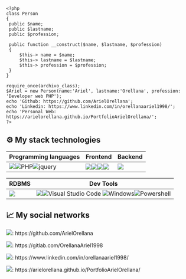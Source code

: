 ```monokai
<?php
class Person
{
 public $name;
 public $lastname;
 public $profession;

 public function __construct($name, $lastname, $profession)
 {
     $this-> name = $name;
     $this-> lastname = $lastname;
     $this-> profession = $profession;
 }
}

require_once(archivo_class);
$Ariel = new Person(name:'Ariel', lastname:'Orellana', profession: 'Developer web PHP');
echo 'Github: https://github.com/ArielOrellana';
echo 'Linkedin: https://www.linkedin.com/in/orellanaariel1998/';
echo 'Personal Web: https://arielorellana.github.io/PortfolioArielOrellana/';
?>
```
## ⚙ My stack technologies
|Programming languages|Frontend|Backend|
|---|---|---|
|<img src="https://img.shields.io/badge/JavaScript-323330?style=for-the-badge&logo=javascript&logoColor=F7DF1E"/>![PHP](https://img.shields.io/badge/PHP-777BB4?style=for-the-badge&logo=php&logoColor=white)![jquery](https://img.shields.io/badge/jQuery-0769AD?style=for-the-badge&logo=jquery&logoColor=white) | <img src="https://img.shields.io/badge/Bootstrap-563D7C?style=for-the-badge&logo=bootstrap&logoColor=white"/><img src="https://img.shields.io/badge/HTML5-E34F26?style=for-the-badge&logo=html5&logoColor=white"/><img src="https://img.shields.io/badge/CSS3-1572B6?style=for-the-badge&logo=css3&logoColor=white"/><img src="https://img.shields.io/badge/Sass-CC6699?style=for-the-badge&logo=sass&logoColor=white" />|<img src="https://img.shields.io/badge/Laravel-FF2D20?style=for-the-badge&logo=laravel&logoColor=white" /> |

|RDBMS|Dev Tools|
|---|---|
<img src="https://img.shields.io/badge/mysql-%2300f.svg?style=for-the-badge&logo=mysql&logoColor=white"/>|<img src="https://img.shields.io/badge/GIT-E44C30?style=for-the-badge&logo=git&logoColor=white"/>![Visual Studio Code](https://img.shields.io/badge/Visual%20Studio%20Code-0078d7.svg?style=for-the-badge&logo=visual-studio-code&logoColor=white) ![Windows](https://img.shields.io/badge/Windows-0078D6?style=for-the-badge&logo=windows&logoColor=white)![Powershell](https://img.shields.io/badge/powershell-5391FE?style=for-the-badge&logo=powershell&logoColor=white)|

## 📈 My social networks
<p><img src="https://img.shields.io/badge/GitHub-100000?style=for-the-badge&logo=github&logoColor=white" />: https://github.com/ArielOrellana
<p><img src="https://img.shields.io/badge/GitLab-330F63?style=for-the-badge&logo=gitlab&logoColor=white"/>: https://gitlab.com/OrellanaAriel1998</p>
<p><img src="https://img.shields.io/badge/LinkedIn-0077B5?style=for-the-badge&logo=linkedin&logoColor=white" />: https://www.linkedin.com/in/orellanaariel1998/</p>
<p><img src="https://img.shields.io/badge/My%20web-330F63?style=for-the-badge" />: https://arielorellana.github.io/PortfolioArielOrellana/</p>

